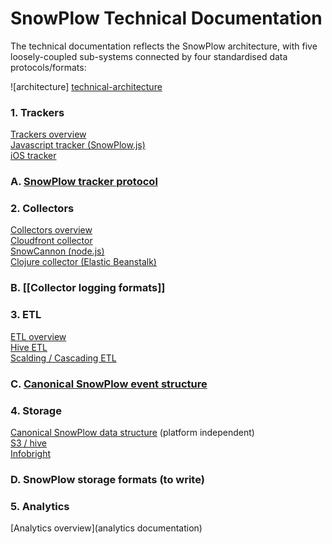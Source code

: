 # SnowPlow Technical Documentation

The technical documentation reflects the SnowPlow architecture, with five loosely-coupled sub-systems connected by four standardised data protocols/formats:

![architecture] [technical-architecture]

### 1. Trackers
[Trackers overview](trackers)  
[Javascript tracker (SnowPlow.js)](javascript-tracker)  
[iOS tracker](ios-tracker)  

### A. [SnowPlow tracker protocol](tracker-protocol)  

### 2. Collectors
[Collectors overview](collectors)  
[Cloudfront collector](cloudfront)  
[SnowCannon (node.js)](snowcannon)  
[Clojure collector (Elastic Beanstalk)](clojure)  

### B. [[Collector logging formats]]

### 3. ETL
[ETL overview](etl)  
[Hive ETL](hive)  
[Scalding / Cascading ETL](scalding)  

### C. [Canonical SnowPlow event structure](canonical-data-structure)

### 4. Storage
[Canonical SnowPlow data structure](canonical-data-structure) (platform independent)  
[S3 / hive](s3-apache-hive-storage)  
[Infobright](infobright-storage)  

### D. SnowPlow storage formats (to write)

### 5. Analytics
[Analytics overview](analytics documentation)


[technical-architecture]: technical-documentation/images/technical-architecture.png